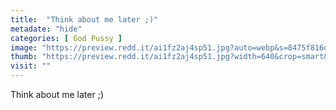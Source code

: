 ```yaml
---
title:  "Think about me later ;)"
metadate: "hide"
categories: [ God Pussy ]
image: "https://preview.redd.it/ai1fz2aj4sp51.jpg?auto=webp&s=8475f816dc660515b286e18b9f48e663068a4dbf"
thumb: "https://preview.redd.it/ai1fz2aj4sp51.jpg?width=640&crop=smart&auto=webp&s=791f4a761eef6c30c1f6ae3f6079735ddc2aca4d"
visit: ""
---
```

Think about me later ;)
